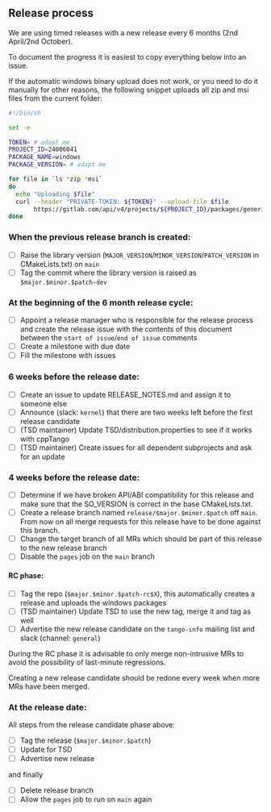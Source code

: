 ## Release process

We are using timed releases with a new release every 6 months (2nd April/2nd
October).

To document the progress it is easiest to copy everything below into an issue.

If the automatic windows binary upload does not work, or you need to do it manually for other reasons, the
following snippet uploads all zip and msi files from the current folder:

```sh
#!/bin/sh

set -e

TOKEN= # adapt me
PROJECT_ID=24006041
PACKAGE_NAME=windows
PACKAGE_VERSION= # adapt me

for file in `ls *zip *msi`
do
  echo "Uploading $file"
  curl --header "PRIVATE-TOKEN: ${TOKEN}" --upload-file $file                \
       https://gitlab.com/api/v4/projects/${PROJECT_ID}/packages/generic/${PACKAGE_NAME}/${PACKAGE_VERSION}/$file
done
```

<!-- start of issue -->

### When the previous release branch is created:

- [ ] Raise the library version (`MAJOR_VERSION`/`MINOR_VERSION`/`PATCH_VERSION`
in CMakeLists.txt) on `main`
- [ ] Tag the commit where the library version is raised as `$major.$minor.$patch-dev`

### At the beginning of the 6 month release cycle:

- [ ] Appoint a release manager who is responsible for the release process
      and create the release issue with the contents of this document between
      the `start of issue`/`end of issue` comments
- [ ] Create a milestone with due date
- [ ] Fill the milestone with issues

### 6 weeks before the release date:

- [ ] Create an issue to update RELEASE_NOTES.md and assign it to someone else
- [ ] Announce (slack: `kernel`) that there are two weeks left before the first release candidate
- [ ] \(TSD maintainer\) Update TSD/distribution.properties to see if it works
      with cppTango
- [ ] \(TSD maintainer\) Create issues for all dependent subprojects and ask for an update

### 4 weeks before the release date:

- [ ] Determine if we have broken API/ABI compatibility for this release and
      make sure that the SO_VERSION is correct in the base CMakeLists.txt.
- [ ] Create a release branch named `release/$major.$minor.$patch` off `main`. From
      now on all merge requests for this release have to be done against this branch.
- [ ] Change the target branch of all MRs which should be part of this release to the new
      release branch
- [ ] Disable the `pages` job on the `main` branch

#### RC phase:

- [ ] Tag the repo (`$major.$minor.$patch-rc$X`), this automatically creates a
      release and uploads the windows packages
- [ ] \(TSD maintainer\) Update TSD to use the new tag, merge it and tag as well
- [ ] Advertise the new release candidate on the `tango-info` mailing list and slack (channel: `general`)

During the RC phase it is advisable to only merge non-intrusive MRs to avoid
the possibility of last-minute regressions.

Creating a new release candidate should be redone every week when more MRs have been merged.

### At the release date:

All steps from the release candidate phase above:

- [ ] Tag the release (`$major.$minor.$patch`)
- [ ] Update for TSD
- [ ] Advertise new release

and finally

- [ ] Delete release branch
- [ ] Allow the `pages` job to run on `main` again

<!-- end of issue -->
